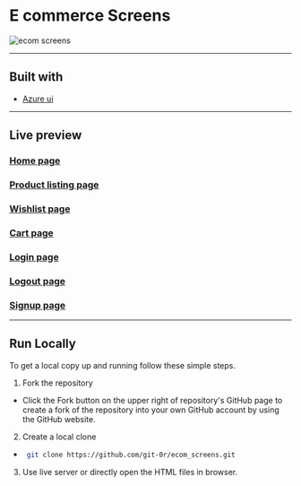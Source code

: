 # E commerce Screens

![ecom screens](https://res.cloudinary.com/clouduser/image/upload/c_scale,w_600/v1645507160/ecom3_ojkbjn.png)

---

## Built with

- [Azure ui](https://github.com/git-0r/component_library2)

---

## Live preview

### [Home page](https://ecom-screens-mkhks2dnm-git-0r.vercel.app/)

### [Product listing page](https://ecom-screens-mkhks2dnm-git-0r.vercel.app/pages/listing_page.html)

### [Wishlist page](https://ecom-screens-mkhks2dnm-git-0r.vercel.app/pages/wishlist_page.html)

### [Cart page](https://ecom-screens-mkhks2dnm-git-0r.vercel.app/pages/cart_page.html)

### [Login page](https://ecom-screens-mkhks2dnm-git-0r.vercel.app/pages/login_page.html)

### [Logout page](https://ecom-screens-mkhks2dnm-git-0r.vercel.app/pages/logout_page.html)

### [Signup page](https://ecom-screens-mkhks2dnm-git-0r.vercel.app/pages/signup_page.html)

---

## Run Locally

To get a local copy up and running follow these simple steps.

1. Fork the repository

- Click the Fork button on the upper right of repository's GitHub page to create a fork of the repository into your own GitHub account by using the GitHub website.

2. Create a local clone

- ```sh
   git clone https://github.com/git-0r/ecom_screens.git
  ```

3. Use live server or directly open the HTML files in browser.
